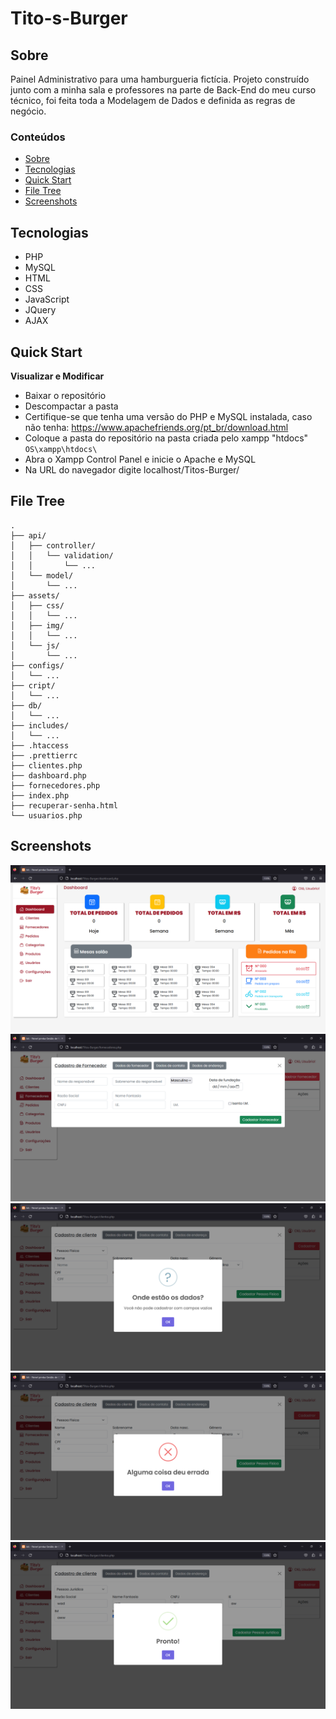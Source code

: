 # Tito-s-Burger

## Sobre
Painel Administrativo para uma hamburgueria fictícia. Projeto construído junto com a minha sala e professores na parte de Back-End do meu curso técnico,
foi feita toda a Modelagem de Dados e definida as regras de negócio.

### Conteúdos  
* [Sobre](#sobre)  
* [Tecnologias](#tecnologias)  
* [Quick Start](#quick-start)  
* [File Tree](#file-tree)  
* [Screenshots](#screenshots) 

## Tecnologias
* PHP
* MySQL
* HTML
* CSS
* JavaScript
* JQuery
* AJAX

## Quick Start
**Visualizar e Modificar**
* Baixar o repositório
* Descompactar a pasta
* Certifique-se que tenha uma versão do PHP e MySQL instalada, caso não tenha: https://www.apachefriends.org/pt_br/download.html
* Coloque a pasta do repositório na pasta criada pelo xampp "htdocs" `OS\xampp\htdocs\`
* Abra o Xampp Control Panel e inicie o Apache e MySQL 
* Na URL do navegador digite localhost/Titos-Burger/

## File Tree
```
.
├── api/
│   ├── controller/
│   │   └── validation/
│   │       └── ...
│   └── model/
│       └── ...
├── assets/
│   ├── css/
│   │   └── ...
│   ├── img/
│   │   └── ...
│   └── js/
│       └── ...
├── configs/
│   └── ...
├── cript/
│   └── ...
├── db/
│   └── ...
├── includes/
│   └── ...
├── .htaccess
├── .prettierrc
├── clientes.php
├── dashboard.php
├── fornecedores.php
├── index.php
├── recuperar-senha.html
└── usuarios.php
```

## Screenshots
!["home para o restaurante"](.github/titos1.png)
!["campos de fornecedor"](.github/titos2.png)
!["informações faltando"](.github/titos3.png)
!["alguma coisa deu errada"](.github/titos4.png)
!["cadastrado com sucesso"](.github/titos5.png)

